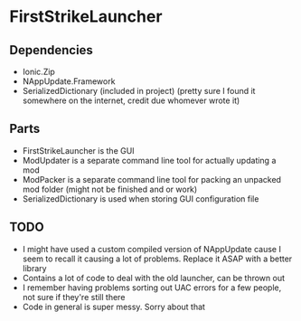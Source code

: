# FirstStrikeLauncher

## Dependencies
- Ionic.Zip
- NAppUpdate.Framework
- SerializedDictionary  (included in project) (pretty sure I found it somewhere on the internet, credit due whomever wrote it)

## Parts
- FirstStrikeLauncher is the GUI
- ModUpdater is a separate command line tool for actually updating a mod
- ModPacker is a separate command line tool for packing an unpacked mod folder (might not be finished and or work)
- SerializedDictionary is used when storing GUI configuration file

## TODO
- I might have used a custom compiled version of NAppUpdate cause I seem to recall it causing a lot of problems. Replace it ASAP with a better library
- Contains a lot of code to deal with the old launcher, can be thrown out
- I remember having problems sorting out UAC errors for a few people, not sure if they're still there
- Code in general is super messy. Sorry about that